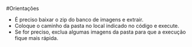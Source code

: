 #Orientações
- É preciso baixar o zip do banco de imagens e extrair.
- Coloque o caminho da pasta no local indicado no código e execute.
- Se for preciso, exclua algumas imagens da pasta para que a execução fique mais rápida.
